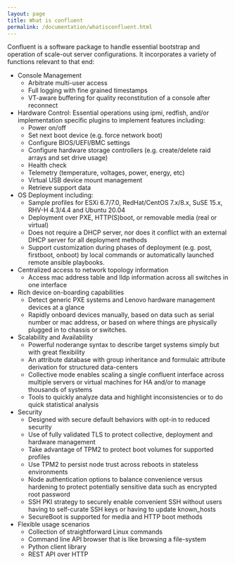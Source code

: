```yaml
---
layout: page
title: What is confluent
permalink: /documentation/whatisconfluent.html
---
```


Confluent is a software package to handle essential bootstrap and operation of scale-out
server configurations. It incorporates a variety of functions relevant to that end:

* Console Management
    * Arbitrate multi-user access
    * Full logging with fine grained timestamps
    * VT-aware buffering for quality reconstitution of a console after reconnect
* Hardware Control: Essential operations using ipmi, redfish, and/or implementation specific plugins to implement features including:
    * Power on/off
    * Set next boot device (e.g. force network boot)
    * Configure BIOS/UEFI/BMC settings
    * Configure hardware storage controllers (e.g. create/delete raid arrays and set drive usage)
    * Health check
    * Telemetry (temperature, voltages, power, energy, etc)
    * Virtual USB device mount management
    * Retrieve support data
* OS Deployment including:
    * Sample profiles for ESXi 6.7/7.0, RedHat/CentOS 7.x/8.x, SuSE 15.x, RHV-H 4.3/4.4 and Ubuntu 20.04
    * Deployment over PXE, HTTP(S)boot, or removable media (real or virtual)
    * Does not require a DHCP server, nor does it conflict with an external DHCP server for all deployment methods
    * Support customization during phases of deployment (e.g. post, firstboot, onboot) by local commands or automatically launched remote ansible playbooks.
* Centralized access to network topology information
    * Access mac address table and lldp information across all switches in one interface
* Rich device on-boarding capabilities
    * Detect generic PXE systems and Lenovo hardware management devices at a glance
    * Rapidly onboard devices manually, based on data such as serial number or mac address, or based on where things are physically plugged in to chassis or switches.
* Scalability and Availability
    * Powerful noderange syntax to describe target systems simply but with great flexibility
    * An attribute database with group inheritance and formulaic attribute derivation for structured data-centers
    * Collective mode enables scaling a single confluent interface across multiple servers or virtual machines for HA and/or to manage thousands of systems
    * Tools to quickly analyze data and highlight inconsistencies or to do quick statistical analysis
* Security
    * Designed with secure default behaviors with opt-in to reduced security
    * Use of fully validated TLS to protect collective, deployment and hardware management
    * Take advantage of TPM2 to protect boot volumes for supported profiles
    * Use TPM2 to persist node trust across reboots in stateless environments
    * Node authentication options to balance convenience versus hardening to protect potentially sensitive data such as encrypted root password
    * SSH PKI strategy to securely enable convenient SSH without users having to self-curate SSH keys or having to update known_hosts
    * SecureBoot is supported for media and HTTP boot methods
* Flexible usage scenarios
    * Collection of straightforward Linux commands
    * Command line API browser that is like browsing a file-system
    * Python client library
    * REST API over HTTP
